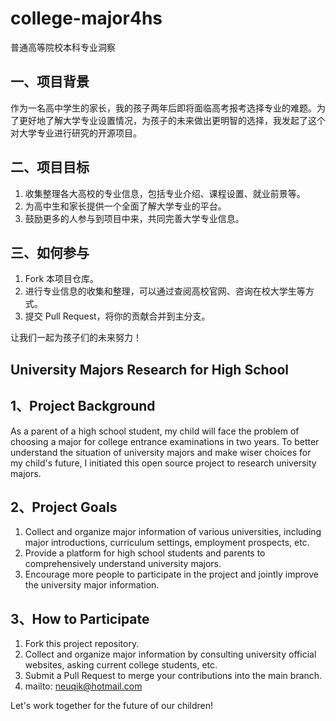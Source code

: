 # college-major4hs

普通高等院校本科专业洞察

## 一、项目背景

作为一名高中学生的家长，我的孩子两年后即将面临高考报考选择专业的难题。为了更好地了解大学专业设置情况，为孩子的未来做出更明智的选择，我发起了这个对大学专业进行研究的开源项目。

## 二、项目目标

1. 收集整理各大高校的专业信息，包括专业介绍、课程设置、就业前景等。
2. 为高中生和家长提供一个全面了解大学专业的平台。
3. 鼓励更多的人参与到项目中来，共同完善大学专业信息。

## 三、如何参与

1. Fork 本项目仓库。
2. 进行专业信息的收集和整理，可以通过查阅高校官网、咨询在校大学生等方式。
3. 提交 Pull Request，将你的贡献合并到主分支。

让我们一起为孩子们的未来努力！

## University Majors Research for High School

## 1、Project Background

As a parent of a high school student, my child will face the problem of choosing a major for college entrance examinations in two years. To better understand the situation of university majors and make wiser choices for my child's future, I initiated this open source project to research university majors.

## 2、Project Goals

1. Collect and organize major information of various universities, including major introductions, curriculum settings, employment prospects, etc.
2. Provide a platform for high school students and parents to comprehensively understand university majors.
3. Encourage more people to participate in the project and jointly improve the university major information.

## 3、How to Participate

1. Fork this project repository.
2. Collect and organize major information by consulting university official websites, asking current college students, etc.
3. Submit a Pull Request to merge your contributions into the main branch.
4. mailto: <neuqik@hotmail.com>

Let's work together for the future of our children!
